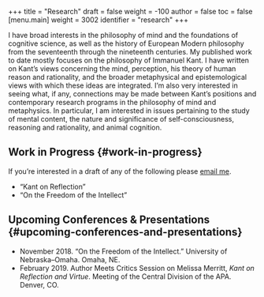 +++
title = "Research"
draft = false
weight = -100
author = false
toc = false
[menu.main]
  weight = 3002
  identifier = "research"
+++

I have broad interests in the philosophy of mind and the foundations of cognitive
science, as well as the history of European Modern philosophy from the seventeenth
through the nineteenth centuries. My published work to date mostly focuses on the
philosophy of Immanuel Kant. I have written on Kant&rsquo;s views concerning the mind,
perception, his theory of human reason and rationality, and the broader metaphysical
and epistemological views with which these ideas are integrated. I&rsquo;m also very
interested in seeing what, if any, connections may be made between Kant&rsquo;s positions
and contemporary research programs in the philosophy of mind and metaphysics. In
particular, I am interested in issues pertaining to the study of mental content, the
nature and significance of self-consciousness, reasoning and rationality, and animal
cognition.

<style> .xpapers_abstract { font-size:smaller; padding-left:6px; padding-bottom:10px } .xpapers_pubtype {font-size:28px} .publication-title {font-weight:regular } .publication-cite { color : #444 } </style>

<script id='ppl-widget' type="text/javascript" src="https://philpeople.org/widget/colin-mclear.js?app=philpapers&amp;iframe=true"></script>


## Work in Progress {#work-in-progress}

If you&rsquo;re interested in a draft of any of the following please [email me](mailto:mclear@unl.edu).

-   &ldquo;Kant on Reflection&rdquo;
-   &ldquo;On the Freedom of the Intellect&rdquo;


## Upcoming Conferences & Presentations {#upcoming-conferences-and-presentations}

-   November 2018. &ldquo;On the Freedom of the Intellect.&rdquo; University of Nebraska–Omaha. Omaha, NE.
-   February 2019. Author Meets Critics Session on Melissa Merritt, _Kant on
    Reflection and Virtue_. Meeting of the Central Division of the APA. Denver, CO.
